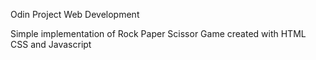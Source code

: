 Odin Project Web Development 

Simple implementation of Rock Paper Scissor Game created with HTML CSS and Javascript

